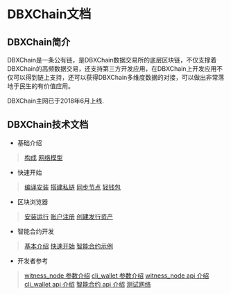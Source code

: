 # DBXChain文档

## DBXChain简介

DBXChain是一条公有链，是DBXChain数据交易所的底层区块链，不仅支撑着DBXChain的高频数据交易，还支持第三方开发应用，在DBXChain上开发应用不仅可以得到链上支持，还可以获得DBXChain多维度数据的对接，可以做出非常落地于民生的有价值应用。

DBXChain主网已于2018年6月上线.


## DBXChain技术文档
* 基础介绍
> [构成](introduction.md)
[网络模型](network_model.md)
* 快速开始
> [编译安装](node/compile.md)
[搭建私链](node/private-chain.md)
[同步节点](node/sync.md)
[轻钱包](node/cli_wallet.md)
* 区块浏览器
> [安装运行](wallet/install.md)
[账户注册](wallet/register.md)
[创建发行资产](wallet/publish_asset.md)
* 智能合约开发
> [基本介绍](contract/introduction.md)
[快速开始](contract/introduction.md)
[智能合约示例](contract/introduction.md)

* 开发者参考
>[witness_node 参数介绍](node/cmd/witness_node.md)
[cli_wallet 参数介绍](node/cmd/cli_wallet.md)
[witness_node api 介绍](node/api/witness_node.md)
[cli_wallet api 介绍](node/api/cli_wallet.md)
[智能合约 api 介绍](contract/contract-api.md)
[测试网络](testnet/introduction.md)
